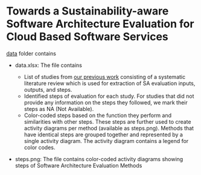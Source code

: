 # Towards a Sustainability-aware Software Architecture Evaluation for Cloud Based Software Services

 [data](data/) folder contains
  - data.xlsx: The file contains
    - List of studies from [our previous work](https://research.vu.nl/ws/portalfiles/portal/217234254/PosterPaper_ICSA23_IFatima_CameraReady.pdf) consisting of a systematic literature review which is used for extraction of SA evaluation inputs, outputs, and steps.
    - Identified steps of evaluation for each study. For studies that did not provide any information on the steps they followed, we mark their steps as NA (Not Available).
    - Color-coded steps based on the function they perform and similarities with other steps. These steps are further used to create activity diagrams per method (available as steps.png). Methods that have identical steps are grouped together and represented by a single activity diagram.  The activity diagram contains a legend for color codes.

  - steps.png: The file contains color-coded activity diagrams showing steps of Software Architecture Evaluation Methods
